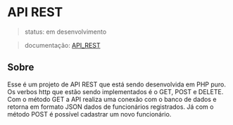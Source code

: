 # API REST
> status: em desenvolvimento

> documentação: [API_REST](https://documenter.getpostman.com/view/32073946/2s9YsFDtnU)

## Sobre
Esse é um projeto de API REST que está sendo desenvolvida em PHP puro. Os verbos http que estão sendo implementados é o GET, POST e DELETE. Com o método GET a API realiza uma conexão com o banco de dados e retorna em formato JSON dados de funcionários registrados. Já com o método POST é possível cadastrar um novo funcionário.
